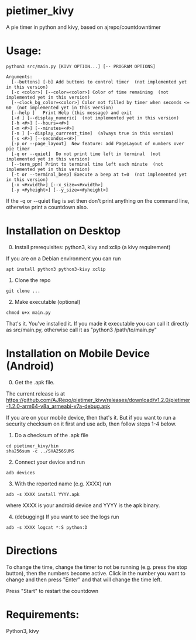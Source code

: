 # pietimer_kivy
A pie timer in python and kivy, based on ajrepo/countdowntimer

# Usage: 

```
python3 src/main.py [KIVY OPTION...] [-- PROGRAM OPTIONS]

Arguments:
  [--buttons] [-b] Add buttons to control timer  (not implemented yet in this version)
  [-c <color>] [--color=<color>] Color of time remaining  (not implemented yet in this version)
  [--clock_bg_color=<color>] Color not filled by timer when seconds <= 60  (not implemented yet in this version)
  [--help ]   Print Help (this message) and exit
  [-d ] [--display_numeric]  (not implemented yet in this version)
  [-h <#>] [--hours=<#>]
  [-m <#>] [--minutes=<#>]
  [-n ] [--display_currrent_time]  (always true in this version)
  [-s <#>] [--secondss=<#>]
  [-p or --page_layout]  New feature: add PageLayout of numbers over pie timer
  [-q or --quiet]  Do not print time left in terminal  (not implemented yet in this version)
  [--term_ppm] Print to terminal time left each minute  (not implemented yet in this version)
  [-t or --terminal_beep] Execute a beep at t=0  (not implemented yet in this version)
  [-x <#xwidth>] [--x_size=<#xwidth>]
  [-y <#yheight>] [--y_size=<#yheight>]
```

If the -q or --quiet flag is set then don't print anything on the command line, otherwise print a countdown also.

# Installation on Desktop

0. Install prerequisites: python3, kivy and xclip (a kivy requirement)

If you are on a Debian environment you can run

`apt install python3 python3-kivy xclip`

1. Clone the repo

`git clone ... `

2. Make executable (optional)

`chmod u+x main.py`

That's it. You've installed it. If you made it executable you can call it directly
as src/main.py, otherwise call it as "python3 /path/to/main.py"

# Installation on Mobile Device (Android)

0. Get the .apk file. 

The current release is at https://github.com/AJRepo/pietimer_kivy/releases/download/v1.2.0/pietimer-1.2.0-arm64-v8a_armeabi-v7a-debug.apk 

If you are on your mobile device, then that's it. But if you want to run 
a security checksum on it first and use adb, then follow steps 1-4 below.

1. Do a checksum of the .apk file

```
cd pietimer_kivy/bin
sha256sum -c ../SHA256SUMS 
```

2. Connect your device and run

`adb devices`

3. With the reported name (e.g. XXXX) run

`adb -s XXXX install YYYY.apk `

where XXXX is your android device and YYYY is the apk binary. 

4. (debugging) If you want to see the logs run 

`adb -s XXXX logcat *:S python:D`


# Directions

To change the time, change the timer to not be running (e.g. press the stop button), then
the numbers become active. Click in the number you want to change and then press "Enter"
and that will change the time left. 

Press "Start" to restart the countdown

# Requirements:
Python3, kivy
